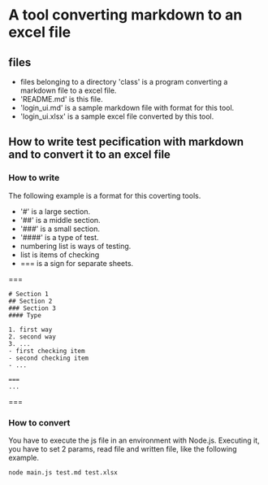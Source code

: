 # A tool converting markdown to an excel file

## files

- files belonging to a directory 'class' is a program converting a markdown file to a excel file.
- 'README.md' is this file.
- 'login_ui.md' is a sample markdown file with format for this tool.
- 'login_ui.xlsx' is a sample excel file converted by this tool.

## How to write test pecification with markdown and to convert it to an excel file

### How to write

The following example is a format for this coverting tools.

- '#' is a large section.
- '##' is a middle section.
- '###' is a small section.
- '####' is a type of test.
- numbering list is ways of testing.
- list is items of checking
- === is a sign for separate sheets.

===

    # Section 1
    ## Section 2
    ### Section 3
    #### Type

    1. first way
    2. second way
    3. ...
    - first checking item
    - second checking item
    - ...

    ===
    ...

===

### How to convert

You have to execute the js file in an environment with Node.js.
Executing it, you have to set 2 params, read file and written file, like the following example.

    node main.js test.md test.xlsx
